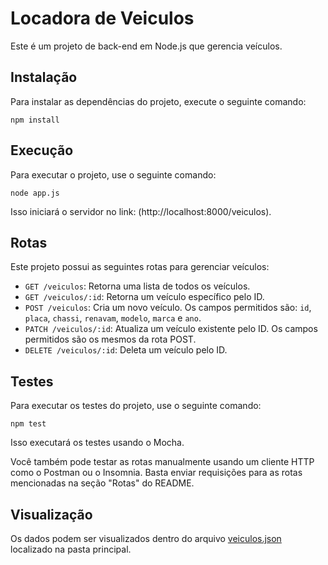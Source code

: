 # Locadora de Veiculos

Este é um projeto de back-end em Node.js que gerencia veículos.

## Instalação

Para instalar as dependências do projeto, execute o seguinte comando:

```
npm install
```

## Execução

Para executar o projeto, use o seguinte comando:

```
node app.js
```

Isso iniciará o servidor no link: (http://localhost:8000/veiculos).

## Rotas

Este projeto possui as seguintes rotas para gerenciar veículos:

- `GET /veiculos`: Retorna uma lista de todos os veículos.
- `GET /veiculos/:id`: Retorna um veículo específico pelo ID.
- `POST /veiculos`: Cria um novo veículo. Os campos permitidos são: `id`, `placa`, `chassi`, `renavam`, `modelo`, `marca` e `ano`.
- `PATCH /veiculos/:id`: Atualiza um veículo existente pelo ID. Os campos permitidos são os mesmos da rota POST.
- `DELETE /veiculos/:id`: Deleta um veículo pelo ID.


## Testes

Para executar os testes do projeto, use o seguinte comando:

```
npm test
```

Isso executará os testes usando o Mocha.

Você também pode testar as rotas manualmente usando um cliente HTTP como o Postman ou o Insomnia. Basta enviar requisições para as rotas mencionadas na seção "Rotas" do README.

## Visualização 

Os dados podem ser visualizados dentro do arquivo [veiculos.json](https://github.com/Raul404/Locadora-de-veiculos/blob/main/veiculos.json) localizado na pasta principal.
